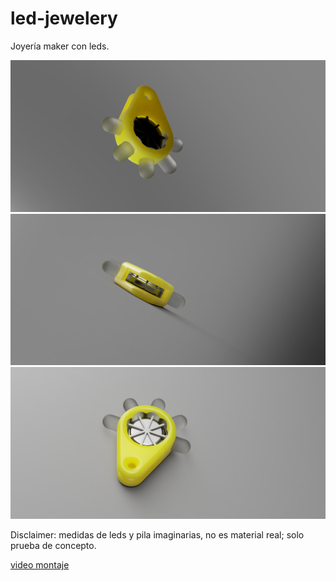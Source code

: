 # led-jewelery
Joyería maker con leds.  
  
![Vista personalizada 1](https://github.com/DrYouu/led-jewelery/blob/main/assets/pendiente_2025-Jun-16_11-06-14AM-000_CustomizedView15410268743.png)  
![Vista personalizada 2](https://github.com/DrYouu/led-jewelery/blob/main/assets/pendiente_2025-Jun-16_11-06-25AM-000_CustomizedView3237360802.png)  
![Vista personalizada 3](https://github.com/DrYouu/led-jewelery/blob/main/assets/pendiente_2025-Jun-16_11-06-39AM-000_CustomizedView28989418175.png)  

Disclaimer: medidas de leds y pila imaginarias, no es material real; solo prueba de concepto.
  
[video montaje](https://youtu.be/iEukilTvWiI)  
